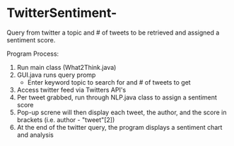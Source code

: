 # TwitterSentiment-
Query from twitter a topic and # of tweets to be retrieved and assigned a sentiment score.

Program Process:
1. Run main class (What2Think.java)
2. GUI.java runs query promp
    - Enter keyword topic to search for and # of tweets to get
3. Access twitter feed via Twitters API's
4. Per tweet grabbed, run through NLP.java class to assign a sentiment score
5. Pop-up screne will then display each tweet, the author, and the score in brackets (i.e. author - "tweet"[2])
6. At the end of the twitter query, the program displays a sentiment chart and analysis

